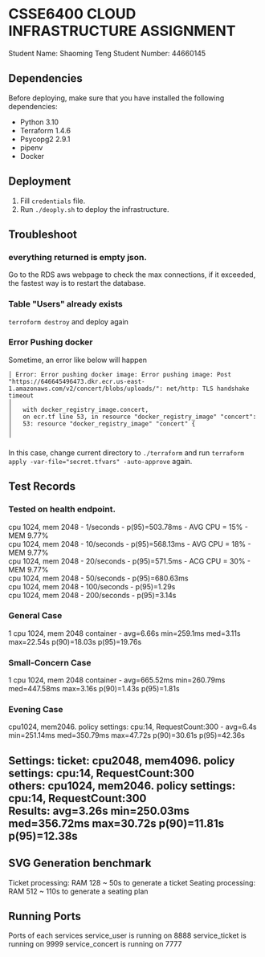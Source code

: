# CSSE6400 CLOUD INFRASTRUCTURE ASSIGNMENT
Student Name: Shaoming Teng
Student Number: 44660145

## Dependencies
Before deploying, make sure that you have installed the following dependencies:
- Python 3.10
- Terraform 1.4.6
- Psycopg2 2.9.1
- pipenv
- Docker

## Deployment
1. Fill `credentials` file.
2. Run `./deoply.sh` to deploy the infrastructure.

## Troubleshoot
### everything returned is empty json.
Go to the RDS aws webpage to check the max connections, if it exceeded, the fastest way is to restart the database.

###  Table "Users" already exists
`terroform destroy` and deploy again

###  Error Pushing docker
Sometime, an error like below will happen
```
│ Error: Error pushing docker image: Error pushing image: Post "https://646645496473.dkr.ecr.us-east-1.amazonaws.com/v2/concert/blobs/uploads/": net/http: TLS handshake timeout
│ 
│   with docker_registry_image.concert,
│   on ecr.tf line 53, in resource "docker_registry_image" "concert":
│   53: resource "docker_registry_image" "concert" {
│ 
╵
```
In this case, change current directory to `./terraform` and run `terraform apply -var-file="secret.tfvars" -auto-approve` again.



## Test Records
### Tested on health endpoint.
cpu 1024, mem 2048 - 1/seconds - p(95)=503.78ms - AVG CPU = 15% - MEM 9.77% <br>
cpu 1024, mem 2048 - 10/seconds -  p(95)=568.13ms - AVG CPU = 18% - MEM 9.77% <br>
cpu 1024, mem 2048 - 20/seconds - p(95)=571.5ms  - ACG CPU = 30% - MEM 9.77% <br>
cpu 1024, mem 2048 - 50/seconds - p(95)=680.63ms <br>
cpu 1024, mem 2048 - 100/seconds - p(95)=1.29s <br>
cpu 1024, mem 2048 - 200/seconds - p(95)=3.14s <br>

### General Case
1 cpu 1024, mem 2048 container -  avg=6.66s min=259.1ms med=3.11s  max=22.54s p(90)=18.03s p(95)=19.76s 


### Small-Concern Case
1 cpu 1024, mem 2048 container - avg=665.52ms min=260.79ms med=447.58ms max=3.16s p(90)=1.43s p(95)=1.81s

### Evening Case
cpu1024, mem2046. policy settings: cpu:14, RequestCount:300 - avg=6.4s min=251.14ms med=350.79ms max=47.72s p(90)=30.61s p(95)=42.36s <br>

Settings: 
ticket: cpu2048, mem4096. policy settings: cpu:14, RequestCount:300 <br>
others: cpu1024, mem2046. policy settings: cpu:14, RequestCount:300 <br>
Results:
avg=3.26s    min=250.03ms med=356.72ms max=30.72s   p(90)=11.81s p(95)=12.38s
-


## SVG Generation benchmark
Ticket processing: RAM 128 ~ 50s to generate a ticket
Seating processing: RAM 512 ~ 110s to generate a seating plan




## Running Ports
Ports of each services
service_user is running on 8888
service_ticket is running on 9999
service_concert is running on 7777
